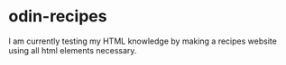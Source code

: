 # odin-recipes
I am currently testing my HTML knowledge by making a recipes website using all html elements necessary.
